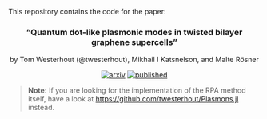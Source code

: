 This repository contains the code for the paper:

<div align="center">
<h3>
“Quantum dot-like plasmonic modes in twisted bilayer graphene supercells”
</h3>
<p>by Tom Westerhout (@twesterhout), Mikhail I Katsnelson, and Malte Rösner</p>

[![arxiv](https://img.shields.io/badge/2107.08017-arxiv?style=flat-square&logo=arxiv&logoColor=white&label=arXiv&labelColor=888888&color=blue)](https://arxiv.org/abs/2107.08017)
[![published](https://img.shields.io/badge/10.1088%2F2053-1583%2Fac38ca-published?style=flat-square&logo=doi&logoColor=white&labelColor=888888&color=blue)](https://doi.org/10.1088/2053-1583/ac38ca)
</div>

> **Note:** If you are looking for the implementation of the RPA method itself,
> have a look at https://github.com/twesterhout/Plasmons.jl instead.
